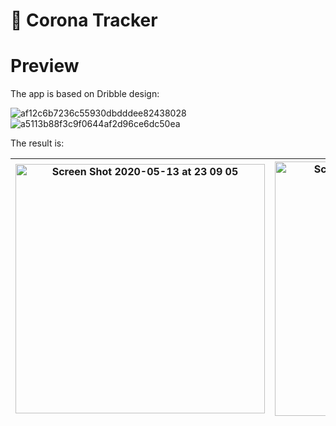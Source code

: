#                                 🦠 Corona Tracker 
# Preview

The app is based on Dribble design:

![af12c6b7236c55930dbdddee82438028](https://user-images.githubusercontent.com/49479782/81835482-82b30b80-956c-11ea-81df-96cb55814b21.png)
![a5113b88f3c9f0644af2d96ce6dc50ea](https://user-images.githubusercontent.com/49479782/81835485-834ba200-956c-11ea-8758-1cfc792c4224.png)

The result is:

| <img width="399" alt="Screen Shot 2020-05-13 at 23 09 05" src="https://user-images.githubusercontent.com/49479782/81837214-c73fa680-956e-11ea-9f42-798ccc9a0e3d.png">        | <img width="407" alt="Screen Shot 2020-05-13 at 23 11 24" src="https://user-images.githubusercontent.com/49479782/81837456-1685d700-956f-11ea-8dba-4a5c5e3b1f76.png">           | <img width="407" alt="Screen Shot 2020-05-13 at 23 12 11" src="https://user-images.githubusercontent.com/49479782/81837523-2e5d5b00-956f-11ea-86a5-52f59f11fc5e.png">  |
| ------------- |:-------------:| -----:|
